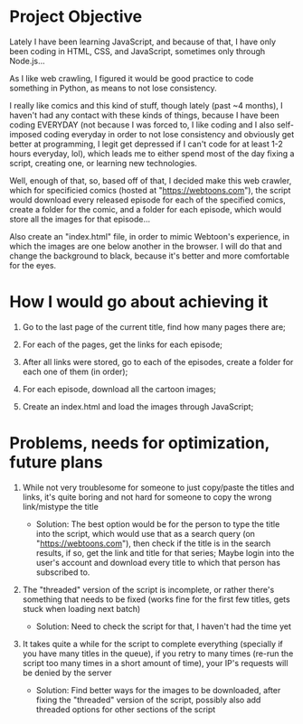 # Project Objective

Lately I have been learning JavaScript, and because of that, I have only been coding in HTML, CSS, and JavaScript, sometimes only through Node.js...

As I like web crawling, I figured it would be good practice to code something in Python, as means to not lose consistency.

I really like comics and this kind of stuff, though lately (past ~4 months), I haven't had any contact with these kinds of things, because I have been coding EVERYDAY (not because I was forced to, I like coding and I also self-imposed coding everyday in order to not lose consistency and obviously get better at programming, I legit get depressed if I can't code for at least 1-2 hours everyday, lol), which leads me to either spend most of the day fixing a script, creating one, or learning new technologies.

Well, enough of that, so, based off of that, I decided make this web crawler, which for specificied comics (hosted at "https://webtoons.com"), the script would download every released episode for each of the specified comics, create a folder for the comic, and a folder for each episode, which would store all the images for that episode...

Also create an "index.html" file, in order to mimic Webtoon's experience, in which the images are one below another in the browser. I will do that and change the background to black, because it's better and more comfortable for the eyes.

# How I would go about achieving it

1. Go to the last page of the current title, find how many pages there are;

2. For each of the pages, get the links for each episode;

3. After all links were stored, go to each of the episodes, create a folder for each one of them (in order);

4. For each episode, download all the cartoon images;

5. Create an index.html and load the images through JavaScript;

# Problems, needs for optimization, future plans

1. While not very troublesome for someone to just copy/paste the titles and links, it's quite boring and not hard for someone to copy the wrong link/mistype the title

    * Solution: The best option would be for the person to type the title into the script, which would use that as a search query (on "https://webtoons.com"), then check if the title is in the search results, if so, get the link and title for that series; Maybe login into the user's account and download every title to which that person has subscribed to.

2. The "threaded" version of the script is incomplete, or rather there's something that needs to be fixed (works fine for the first few titles, gets stuck when loading next batch)

    * Solution: Need to check the script for that, I haven't had the time yet

3. It takes quite a while for the script to complete everything (specially if you have many titles in the queue), if you retry to many times (re-run the script too many times in a short amount of time), your IP's requests will be denied by the server

    * Solution: Find better ways for the images to be downloaded, after fixing the "threaded" version of the script, possibly also add threaded options for other sections of the script

